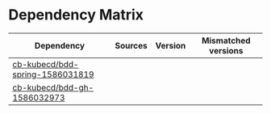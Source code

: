 # Dependency Matrix

Dependency | Sources | Version | Mismatched versions
---------- | ------- | ------- | -------------------
[cb-kubecd/bdd-spring-1586031819](https://github.com/cb-kubecd/bdd-spring-1586031819.git) |  | []() | 
[cb-kubecd/bdd-gh-1586032973](https://github.com/cb-kubecd/bdd-gh-1586032973.git) |  | []() | 
